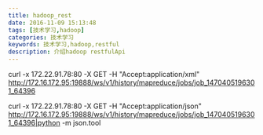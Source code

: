 ```yaml
---
title: hadoop_rest
date: 2016-11-09 15:13:48
tags: [技术学习,hadoop]
categories: 技术学习
keywords: 技术学习,hadoop,restful
description: 介绍hadoop restfulApi
---
```


curl -x 172.22.91.78:80 -X GET -H "Accept:application/xml" http://172.16.172.95:19888/ws/v1/history/mapreduce/jobs/job_1470405196301_64396


curl -x 172.22.91.78:80 -X GET -H "Accept:application/json" http://172.16.172.95:19888/ws/v1/history/mapreduce/jobs/job_1470405196301_64396|python -m json.tool
